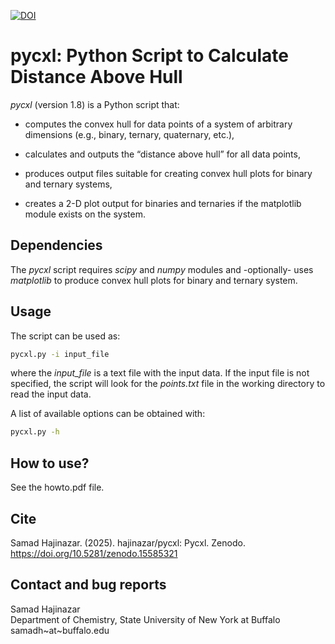 [![DOI](https://zenodo.org/badge/DOI/10.5281/zenodo.15585321.svg)](https://doi.org/10.5281/zenodo.15585321)

# **pycxl: Python Script to Calculate Distance Above Hull**

*pycxl* (version 1.8) is a Python script that:

* computes the convex hull for data points of a system of arbitrary 
  dimensions (e.g., binary, ternary, quaternary, etc.),

* calculates and outputs the “distance above hull” for all data points,

* produces output files suitable for creating convex hull plots for
  binary and ternary systems,

* creates a 2-D plot output for binaries and ternaries if the matplotlib
  module exists on the system.

## **Dependencies**

The *pycxl* script requires *scipy* and *numpy* modules and -optionally-
uses *matplotlib* to produce convex hull plots for binary and ternary system.

## **Usage**

The script can be used as:

```bash
pycxl.py -i input_file
```

where the *input_file* is a text file with the input data. If the input file
is not specified, the script will look for the *points.txt* file in the
working directory to read the input data.

A list of available options can be obtained with:

```bash
pycxl.py -h
```

## **How to use?**

See the howto.pdf file.

## **Cite**

Samad Hajinazar. (2025). hajinazar/pycxl: Pycxl. Zenodo. https://doi.org/10.5281/zenodo.15585321

## **Contact and bug reports**

Samad Hajinazar <br />
Department of Chemistry, State University of New York at Buffalo <br />
samadh\~at\~buffalo.edu
